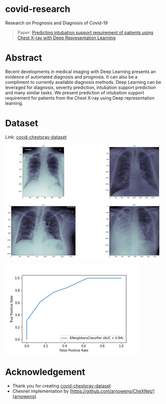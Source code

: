 # covid-research
Research on Prognosis and Diagnosis of Covid-19

> Paper:
[Predicting intubation support requirement of patients using Chest X-ray with Deep Representation Learning](https://arxiv.org/abs/2011.01787)


# Abstract
Recent developments in medical imaging with Deep Learning presents an evidence of automated diagnosis and prognosis. It can also be a compliment to currently available diagnosis methods.
Deep Learning can be leveraged for diagnosis, severity prediction, intubation support prediction and many similar tasks.
We present prediction of intubation support requirement for patients from the Chest X-ray using Deep representation learning.

# Dataset
Link: [covid-chestxray-dataset](https://github.com/ieee8023/covid-chestxray-dataset)


![](images/xray-visual.png)


![](images/intubation-roc-curve.png)


# Acknowledgement
- Thank you for creating [covid-chestxray-dataset](https://github.com/ieee8023/covid-chestxray-dataset)
- Chexnet implementation by [https://github.com/arnoweng/CheXNet/](arnoweng)
